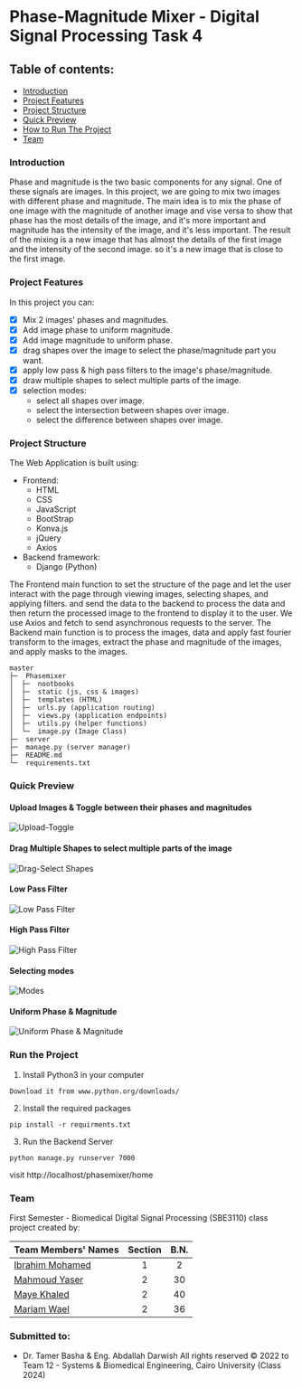 # Phase-Magnitude Mixer - Digital Signal Processing Task 4

## Table of contents:
- [Introduction](#introduction)
- [Project Features](#project-features)
- [Project Structure](#project-structure)
- [Quick Preview](#quick-preview)
- [How to Run The Project](#run-the-project)
- [Team]()


### Introduction
Phase and magnitude is the two basic components for any signal. One of these signals are images. In this project,
we are going to mix two images with different phase and magnitude. The main idea is to mix the phase of one image with
the magnitude of another image and vise versa to show that phase has the most details of the image, and it's more important
and magnitude has the intensity of the image, and it's less important. 
The result of the mixing is a new image that has almost the details of the first image and the intensity of the second image.
so it's a new image that is close to the first image.

### Project Features
In this project you can:
- [x] Mix 2 images' phases and magnitudes.
- [x] Add image phase to uniform magnitude.
- [x] Add image magnitude to uniform phase.
- [x] drag shapes over the image to select the phase/magnitude part you want.
- [x] apply low pass & high pass filters to the image's phase/magnitude.
- [x] draw multiple shapes to select multiple parts of the image.
- [x] selection modes:
  - select all shapes over image.
  - select the intersection between shapes over image.
  - select the difference between shapes over image.


### Project Structure
The Web Application is built using:
- Frontend:
  - HTML
  - CSS
  - JavaScript
  - BootStrap
  - Konva.js
  - jQuery
  - Axios
- Backend framework:
  - Django (Python)

The Frontend main function to set the structure of the page and let the user interact with the page through
viewing images, selecting shapes, and applying filters. and send the data to the backend to process the data and then
return the processed image to the frontend to display it to the user. We use Axios and fetch to send asynchronous requests
to the server. The Backend main function is to process the images, data and apply fast fourier transform to the images,
extract the phase and magnitude of the images, and apply masks to the images.

```
master
├─  Phasemixer
│  ├─  nootbooks 
│  ├─  static (js, css & images)
│  ├─  templates (HTML)
│  ├─  urls.py (application routing)
│  ├─  views.py (application endpoints)
│  ├─  utils.py (helper functions)
│  └─  image.py (Image Class)
├─  server
├─  manage.py (server manager)
├─  README.md
└─  requirements.txt
```

### Quick Preview

#### Upload Images & Toggle between their phases and magnitudes
![Upload-Toggle](phasemixer/static/gifs/upload_toggle.gif)
#### Drag Multiple Shapes to select multiple parts of the image
![Drag-Select Shapes](phasemixer/static/gifs/drag_select_shapes.gif)
#### Low Pass Filter
![Low Pass Filter](phasemixer/static/gifs/low_pass_filter.gif)
#### High Pass Filter
![High Pass Filter](phasemixer/static/gifs/high_pass_filter.gif)
#### Selecting modes
![Modes](phasemixer/static/gifs/modes.gif)
#### Uniform Phase & Magnitude
![Uniform Phase & Magnitude](phasemixer/static/gifs/disable.gif)

### Run the Project 
1. Install Python3 in your computer
``` 
Download it from www.python.org/downloads/
```
2. Install the required packages
```
pip install -r requirments.txt
```
3. Run the Backend Server
```shell
python manage.py runserver 7000
```
visit http://localhost/phasemixer/home

### Team

First Semester - Biomedical Digital Signal Processing (SBE3110) class project created by:

| Team Members' Names                                  | Section | B.N. |
|------------------------------------------------------|:-------:|:----:|
| [Ibrahim Mohamed](https://github.com/1brahimmohamed) |    1    |  2   |
| [Mahmoud Yaser](https://github.com/mahmoud1yaser)    |    2    |  30  |
| [Maye Khaled](https://github.com/mayekhaled0)        |    2    |  40  |
| [Mariam Wael](https://github.com/MariamWaell)        |    2    |  36  |

### Submitted to:
- Dr. Tamer Basha & Eng. Abdallah Darwish
All rights reserved © 2022 to Team 12 - Systems & Biomedical Engineering, Cairo University (Class 2024)
